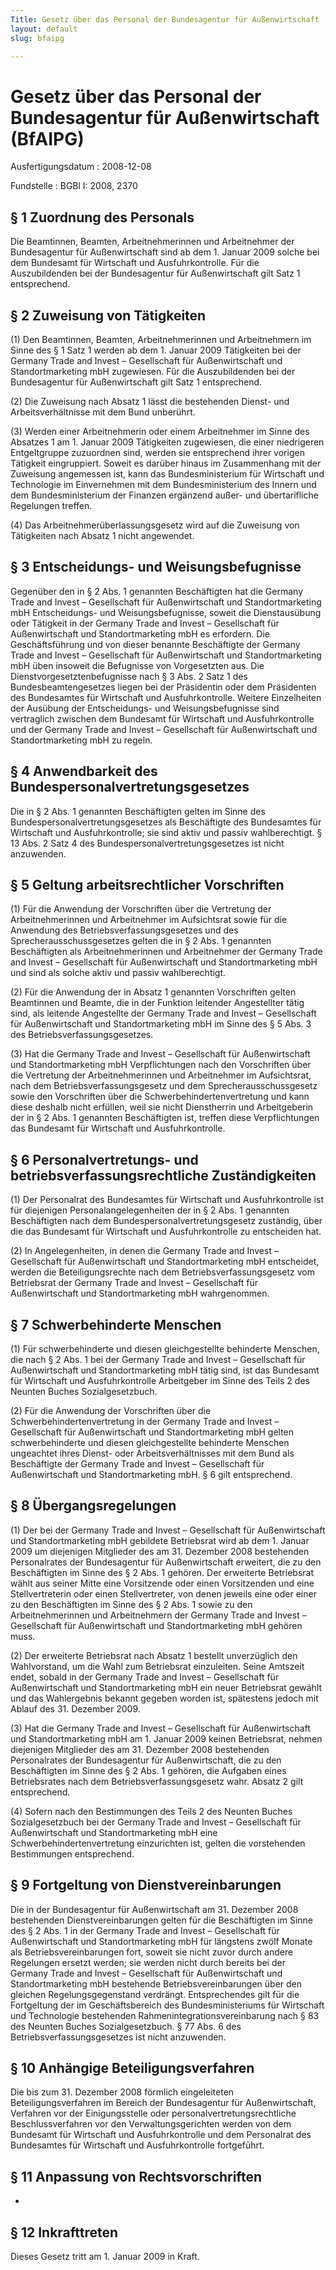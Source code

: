 ```yaml
---
Title: Gesetz über das Personal der Bundesagentur für Außenwirtschaft
layout: default
slug: bfaipg

---
```


# Gesetz über das Personal der Bundesagentur für Außenwirtschaft (BfAIPG)

Ausfertigungsdatum
:   2008-12-08

Fundstelle
:   BGBl I: 2008, 2370


## § 1 Zuordnung des Personals

Die Beamtinnen, Beamten, Arbeitnehmerinnen und Arbeitnehmer der
Bundesagentur für Außenwirtschaft sind ab dem 1. Januar 2009 solche
bei dem Bundesamt für Wirtschaft und Ausfuhrkontrolle. Für die
Auszubildenden bei der Bundesagentur für Außenwirtschaft gilt Satz 1
entsprechend.


## § 2 Zuweisung von Tätigkeiten

(1) Den Beamtinnen, Beamten, Arbeitnehmerinnen und Arbeitnehmern im
Sinne des § 1 Satz 1 werden ab dem 1. Januar 2009 Tätigkeiten bei der
Germany Trade and Invest – Gesellschaft für Außenwirtschaft und
Standortmarketing mbH zugewiesen. Für die Auszubildenden bei der
Bundesagentur für Außenwirtschaft gilt Satz 1 entsprechend.

(2) Die Zuweisung nach Absatz 1 lässt die bestehenden Dienst- und
Arbeitsverhältnisse mit dem Bund unberührt.

(3) Werden einer Arbeitnehmerin oder einem Arbeitnehmer im Sinne des
Absatzes 1 am 1. Januar 2009 Tätigkeiten zugewiesen, die einer
niedrigeren Entgeltgruppe zuzuordnen sind, werden sie entsprechend
ihrer vorigen Tätigkeit eingruppiert. Soweit es darüber hinaus im
Zusammenhang mit der Zuweisung angemessen ist, kann das
Bundesministerium für Wirtschaft und Technologie im Einvernehmen mit
dem Bundesministerium des Innern und dem Bundesministerium der
Finanzen ergänzend außer- und übertarifliche Regelungen treffen.

(4) Das Arbeitnehmerüberlassungsgesetz wird auf die Zuweisung von
Tätigkeiten nach Absatz 1 nicht angewendet.


## § 3 Entscheidungs- und Weisungsbefugnisse

Gegenüber den in § 2 Abs. 1 genannten Beschäftigten hat die Germany
Trade and Invest – Gesellschaft für Außenwirtschaft und
Standortmarketing mbH Entscheidungs- und Weisungsbefugnisse, soweit
die Dienstausübung oder Tätigkeit in der Germany Trade and Invest –
Gesellschaft für Außenwirtschaft und Standortmarketing mbH es
erfordern. Die Geschäftsführung und von dieser benannte Beschäftigte
der Germany Trade and Invest – Gesellschaft für Außenwirtschaft und
Standortmarketing mbH üben insoweit die Befugnisse von Vorgesetzten
aus. Die Dienstvorgesetztenbefugnisse nach § 3 Abs. 2 Satz 1 des
Bundesbeamtengesetzes liegen bei der Präsidentin oder dem Präsidenten
des Bundesamtes für Wirtschaft und Ausfuhrkontrolle. Weitere
Einzelheiten der Ausübung der Entscheidungs- und Weisungsbefugnisse
sind vertraglich zwischen dem Bundesamt für Wirtschaft und
Ausfuhrkontrolle und der Germany Trade and Invest – Gesellschaft für
Außenwirtschaft und Standortmarketing mbH zu regeln.


## § 4 Anwendbarkeit des Bundespersonalvertretungsgesetzes

Die in § 2 Abs. 1 genannten Beschäftigten gelten im Sinne des
Bundespersonalvertretungsgesetzes als Beschäftigte des Bundesamtes für
Wirtschaft und Ausfuhrkontrolle; sie sind aktiv und passiv
wahlberechtigt. § 13 Abs. 2 Satz 4 des
Bundespersonalvertretungsgesetzes ist nicht anzuwenden.


## § 5 Geltung arbeitsrechtlicher Vorschriften

(1) Für die Anwendung der Vorschriften über die Vertretung der
Arbeitnehmerinnen und Arbeitnehmer im Aufsichtsrat sowie für die
Anwendung des Betriebsverfassungsgesetzes und des
Sprecherausschussgesetzes gelten die in § 2 Abs. 1 genannten
Beschäftigten als Arbeitnehmerinnen und Arbeitnehmer der Germany Trade
and Invest – Gesellschaft für Außenwirtschaft und Standortmarketing
mbH und sind als solche aktiv und passiv wahlberechtigt.

(2) Für die Anwendung der in Absatz 1 genannten Vorschriften gelten
Beamtinnen und Beamte, die in der Funktion leitender Angestellter
tätig sind, als leitende Angestellte der Germany Trade and Invest –
Gesellschaft für Außenwirtschaft und Standortmarketing mbH im Sinne
des § 5 Abs. 3 des Betriebsverfassungsgesetzes.

(3) Hat die Germany Trade and Invest – Gesellschaft für
Außenwirtschaft und Standortmarketing mbH Verpflichtungen nach den
Vorschriften über die Vertretung der Arbeitnehmerinnen und
Arbeitnehmer im Aufsichtsrat, nach dem Betriebsverfassungsgesetz und
dem Sprecherausschussgesetz sowie den Vorschriften über die
Schwerbehindertenvertretung und kann diese deshalb nicht erfüllen,
weil sie nicht Dienstherrin und Arbeitgeberin der in § 2 Abs. 1
genannten Beschäftigten ist, treffen diese Verpflichtungen das
Bundesamt für Wirtschaft und Ausfuhrkontrolle.


## § 6 Personalvertretungs- und betriebsverfassungsrechtliche Zuständigkeiten

(1) Der Personalrat des Bundesamtes für Wirtschaft und
Ausfuhrkontrolle ist für diejenigen Personalangelegenheiten der in § 2
Abs. 1 genannten Beschäftigten nach dem
Bundespersonalvertretungsgesetz zuständig, über die das Bundesamt für
Wirtschaft und Ausfuhrkontrolle zu entscheiden hat.

(2) In Angelegenheiten, in denen die Germany Trade and Invest –
Gesellschaft für Außenwirtschaft und Standortmarketing mbH
entscheidet, werden die Beteiligungsrechte nach dem
Betriebsverfassungsgesetz vom Betriebsrat der Germany Trade and Invest
– Gesellschaft für Außenwirtschaft und Standortmarketing mbH
wahrgenommen.


## § 7 Schwerbehinderte Menschen

(1) Für schwerbehinderte und diesen gleichgestellte behinderte
Menschen, die nach § 2 Abs. 1 bei der Germany Trade and Invest –
Gesellschaft für Außenwirtschaft und Standortmarketing mbH tätig sind,
ist das Bundesamt für Wirtschaft und Ausfuhrkontrolle Arbeitgeber im
Sinne des Teils 2 des Neunten Buches Sozialgesetzbuch.

(2) Für die Anwendung der Vorschriften über die
Schwerbehindertenvertretung in der Germany Trade and Invest –
Gesellschaft für Außenwirtschaft und Standortmarketing mbH gelten
schwerbehinderte und diesen gleichgestellte behinderte Menschen
ungeachtet ihres Dienst- oder Arbeitsverhältnisses mit dem Bund als
Beschäftigte der Germany Trade and Invest – Gesellschaft für
Außenwirtschaft und Standortmarketing mbH. § 6 gilt entsprechend.


## § 8 Übergangsregelungen

(1) Der bei der Germany Trade and Invest – Gesellschaft für
Außenwirtschaft und Standortmarketing mbH gebildete Betriebsrat wird
ab dem 1. Januar 2009 um diejenigen Mitglieder des am 31. Dezember
2008 bestehenden Personalrates der Bundesagentur für Außenwirtschaft
erweitert, die zu den Beschäftigten im Sinne des § 2 Abs. 1 gehören.
Der erweiterte Betriebsrat wählt aus seiner Mitte eine Vorsitzende
oder einen Vorsitzenden und eine Stellvertreterin oder einen
Stellvertreter, von denen jeweils eine oder einer zu den Beschäftigten
im Sinne des § 2 Abs. 1 sowie zu den Arbeitnehmerinnen und
Arbeitnehmern der Germany Trade and Invest – Gesellschaft für
Außenwirtschaft und Standortmarketing mbH gehören muss.

(2) Der erweiterte Betriebsrat nach Absatz 1 bestellt unverzüglich den
Wahlvorstand, um die Wahl zum Betriebsrat einzuleiten. Seine Amtszeit
endet, sobald in der Germany Trade and Invest – Gesellschaft für
Außenwirtschaft und Standortmarketing mbH ein neuer Betriebsrat
gewählt und das Wahlergebnis bekannt gegeben worden ist, spätestens
jedoch mit Ablauf des 31. Dezember 2009.

(3) Hat die Germany Trade and Invest – Gesellschaft für
Außenwirtschaft und Standortmarketing mbH am 1. Januar 2009 keinen
Betriebsrat, nehmen diejenigen Mitglieder des am 31. Dezember 2008
bestehenden Personalrates der Bundesagentur für Außenwirtschaft, die
zu den Beschäftigten im Sinne des § 2 Abs. 1 gehören, die Aufgaben
eines Betriebsrates nach dem Betriebsverfassungsgesetz wahr. Absatz 2
gilt entsprechend.

(4) Sofern nach den Bestimmungen des Teils 2 des Neunten Buches
Sozialgesetzbuch bei der Germany Trade and Invest – Gesellschaft für
Außenwirtschaft und Standortmarketing mbH eine
Schwerbehindertenvertretung einzurichten ist, gelten die vorstehenden
Bestimmungen entsprechend.


## § 9 Fortgeltung von Dienstvereinbarungen

Die in der Bundesagentur für Außenwirtschaft am 31. Dezember 2008
bestehenden Dienstvereinbarungen gelten für die Beschäftigten im Sinne
des § 2 Abs. 1 in der Germany Trade and Invest – Gesellschaft für
Außenwirtschaft und Standortmarketing mbH für längstens zwölf Monate
als Betriebsvereinbarungen fort, soweit sie nicht zuvor durch andere
Regelungen ersetzt werden; sie werden nicht durch bereits bei der
Germany Trade and Invest – Gesellschaft für Außenwirtschaft und
Standortmarketing mbH bestehende Betriebsvereinbarungen über den
gleichen Regelungsgegenstand verdrängt. Entsprechendes gilt für die
Fortgeltung der im Geschäftsbereich des Bundesministeriums für
Wirtschaft und Technologie bestehenden Rahmenintegrationsvereinbarung
nach § 83 des Neunten Buches Sozialgesetzbuch. § 77 Abs. 6 des
Betriebsverfassungsgesetzes ist nicht anzuwenden.


## § 10 Anhängige Beteiligungsverfahren

Die bis zum 31. Dezember 2008 förmlich eingeleiteten
Beteiligungsverfahren im Bereich der Bundesagentur für
Außenwirtschaft, Verfahren vor der Einigungsstelle oder
personalvertretungsrechtliche Beschlussverfahren vor den
Verwaltungsgerichten werden von dem Bundesamt für Wirtschaft und
Ausfuhrkontrolle und dem Personalrat des Bundesamtes für Wirtschaft
und Ausfuhrkontrolle fortgeführt.


## § 11 Anpassung von Rechtsvorschriften

-


## § 12 Inkrafttreten

Dieses Gesetz tritt am 1. Januar 2009 in Kraft.

